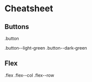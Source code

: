 # Cheatsheet

## Buttons

.button

.button--light-green
.button--dark-green

## Flex

.flex
.flex--col
.flex--row
